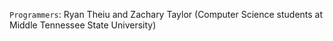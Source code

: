 `Programmers`: Ryan Theiu and Zachary Taylor (Computer Science students at Middle Tennessee State University)
